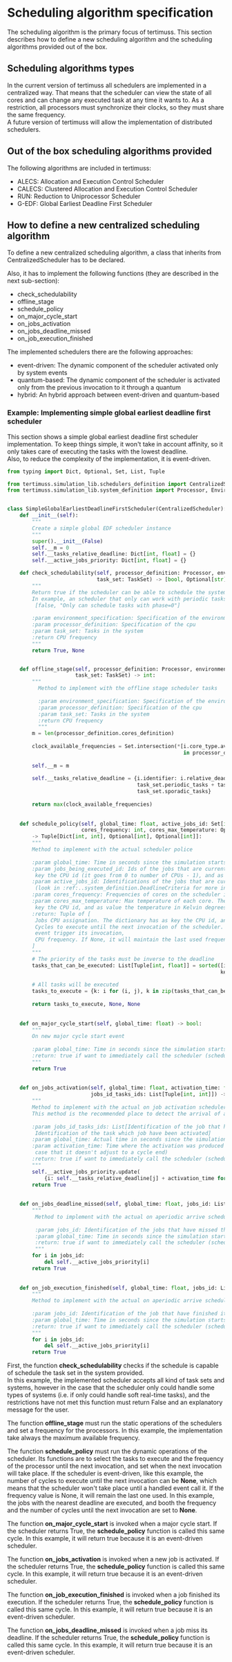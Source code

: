 # Scheduling algorithm specification

The scheduling algorithm is the primary focus of tertimuss. This section describes how to define a new scheduling algorithm and the scheduling algorithms provided out of the box.

## Scheduling algorithms types

In the current version of tertimuss all schedulers are implemented in a centralized way. That means that the scheduler can view the state of all cores and can change any executed task at any time it wants to. As a restriction, all processors must synchronize their clocks, so they must share the same frequency.  
A future version of tertimuss will allow the implementation of distributed schedulers.

## Out of the box scheduling algorithms provided

The following algorithms are included in tertimuss:

- ALECS: Allocation and Execution Control Scheduler
- CALECS: Clustered Allocation and Execution Control Scheduler
- RUN: Reduction to Uniprocessor Scheduler
- G-EDF: Global Earliest Deadline First Scheduler

## How to define a new centralized scheduling algorithm

To define a new centralized scheduling algorithm, a class that inherits from CentralizedScheduler has to be declared.

Also, it has to implement the following functions (they are described in the next sub-section):  
- check_schedulability
- offline_stage
- schedule_policy
- on_major_cycle_start
- on_jobs_activation
- on_jobs_deadline_missed
- on_job_execution_finished


The implemented schedulers there are the following approaches:  
- event-driven: The dynamic component of the scheduler activated only by system events
- quantum-based: The dynamic component of the scheduler is activated only from the previous invocation to it through a quantum
- hybrid: An hybrid approach between event-driven and quantum-based

### Example: Implementing simple global earliest deadline first scheduler

This section shows a simple global earliest deadline first scheduler implementation. To keep things simple, it won't take
in account affinity, so it only takes care of executing the tasks with the lowest deadline.  
Also, to reduce the complexity of the implementation, it is event-driven.

```python
from typing import Dict, Optional, Set, List, Tuple

from tertimuss.simulation_lib.schedulers_definition import CentralizedScheduler
from tertimuss.simulation_lib.system_definition import Processor, Environment, TaskSet


class SimpleGlobalEarliestDeadlineFirstScheduler(CentralizedScheduler):
    def __init__(self):
        """
        Create a simple global EDF scheduler instance
        """
        super().__init__(False)
        self.__m = 0
        self.__tasks_relative_deadline: Dict[int, float] = {}
        self.__active_jobs_priority: Dict[int, float] = {}

    def check_schedulability(self, processor_definition: Processor, environment_specification: Environment,
                             task_set: TaskSet) -> [bool, Optional[str]]:
        """
        Return true if the scheduler can be able to schedule the system. In negative case, it can return a reason.
        In example, an scheduler that only can work with periodic tasks with phase=0, can return
         [false, "Only can schedule tasks with phase=0"]
    
        :param environment_specification: Specification of the environment
        :param processor_definition: Specification of the cpu
        :param task_set: Tasks in the system
        :return CPU frequency
        """
        return True, None


    def offline_stage(self, processor_definition: Processor, environment_specification: Environment,
                      task_set: TaskSet) -> int:
        """
          Method to implement with the offline stage scheduler tasks
    
          :param environment_specification: Specification of the environment
          :param processor_definition: Specification of the cpu
          :param task_set: Tasks in the system
          :return CPU frequency
          """
        m = len(processor_definition.cores_definition)
    
        clock_available_frequencies = Set.intersection(*[i.core_type.available_frequencies for i
                                                         in processor_definition.cores_definition.values()])
    
        self.__m = m
    
        self.__tasks_relative_deadline = {i.identifier: i.relative_deadline for i in
                                          task_set.periodic_tasks + task_set.aperiodic_tasks +
                                          task_set.sporadic_tasks}
    
        return max(clock_available_frequencies)
    
    
    def schedule_policy(self, global_time: float, active_jobs_id: Set[int], jobs_being_executed_id: Dict[int, int],
                        cores_frequency: int, cores_max_temperature: Optional[Dict[int, float]]) \
        -> Tuple[Dict[int, int], Optional[int], Optional[int]]:
        """
        Method to implement with the actual scheduler police
        
        :param global_time: Time in seconds since the simulation starts
        :param jobs_being_executed_id: Ids of the jobs that are currently executed on the system. The dictionary has as
         key the CPU id (it goes from 0 to number of CPUs - 1), and as value the job id.
        :param active_jobs_id: Identifications of the jobs that are currently active
         (look in :ref:..system_definition.DeadlineCriteria for more info) and can be executed.
        :param cores_frequency: Frequencies of cores on the scheduler invocation in Hz.
        :param cores_max_temperature: Max temperature of each core. The dictionary has as
         key the CPU id, and as value the temperature in Kelvin degrees.
        :return: Tuple of [
         Jobs CPU assignation. The dictionary has as key the CPU id, and as value the job id,
         Cycles to execute until the next invocation of the scheduler. If None, it won't be executed until a system
         event trigger its invocation,
         CPU frequency. If None, it will maintain the last used frequency (cores_frequency)
        ]
        """
        # The priority of the tasks must be inverse to the deadline
        tasks_that_can_be_executed: List[Tuple[int, float]] = sorted([i for i in self.__active_jobs_priority.items()],
                                                                     key=lambda j: j[1])
        
        # All tasks will be executed
        tasks_to_execute = {k: i for (i, j), k in zip(tasks_that_can_be_executed, range(self.__m))}
        
        return tasks_to_execute, None, None
    
    
    def on_major_cycle_start(self, global_time: float) -> bool:
        """
        On new major cycle start event
    
        :param global_time: Time in seconds since the simulation starts
        :return: true if want to immediately call the scheduler (schedule_policy method), false otherwise
        """
        return True
    
    
    def on_jobs_activation(self, global_time: float, activation_time: float,
                           jobs_id_tasks_ids: List[Tuple[int, int]]) -> bool:
        """
        Method to implement with the actual on job activation scheduler police.
        This method is the recommended place to detect the arrival of an aperiodic or sporadic task.
    
        :param jobs_id_tasks_ids: List[Identification of the job that have been activated,
         Identification of the task which job have been activated]
        :param global_time: Actual time in seconds since the simulation starts
        :param activation_time: Time where the activation was produced (It can be different from the global_time in the
         case that it doesn't adjust to a cycle end)
        :return: true if want to immediately call the scheduler (schedule_policy method), false otherwise
        """
        self.__active_jobs_priority.update(
            {i: self.__tasks_relative_deadline[j] + activation_time for i, j in jobs_id_tasks_ids})
        return True
    
    
    def on_jobs_deadline_missed(self, global_time: float, jobs_id: List[int]) -> bool:
        """
         Method to implement with the actual on aperiodic arrive scheduler police
    
         :param jobs_id: Identification of the jobs that have missed the deadline
         :param global_time: Time in seconds since the simulation starts
         :return: true if want to immediately call the scheduler (schedule_policy method), false otherwise
         """
        for i in jobs_id:
            del self.__active_jobs_priority[i]
        return True
    
    
    def on_job_execution_finished(self, global_time: float, jobs_id: List[int]) -> bool:
        """
        Method to implement with the actual on aperiodic arrive scheduler police
    
        :param jobs_id: Identification of the job that have finished its execution
        :param global_time: Time in seconds since the simulation starts
        :return: true if want to immediately call the scheduler (schedule_policy method), false otherwise
        """
        for i in jobs_id:
            del self.__active_jobs_priority[i]
        return True
```

First, the function __check_schedulability__ checks if the schedule is capable of schedule the task set in the system provided.  
In this example, the implemented scheduler accepts all kind of task sets and systems, however in the case that the scheduler only could handle some types of systems (i.e. if only could handle soft real-time tasks),
and the restrictions have not met this function must return False and an explanatory message for the user.

The function __offline_stage__ must run the static operations of the schedulers and set a frequency for the processors.
In this example, the implementation take always the maximum available frequency.

The function __schedule_policy__ must run the dynamic operations of the scheduler. Its functions are to select the tasks to execute and the frequency of the processor until the next invocation, and set when the next invocation will take place.
If the scheduler is event-driven, like this example, the number of cycles to execute until the next invocation can be __None__, which means that the scheduler won't take place until a handled event call it. If the frequency value is None, it will remain the last one used.
In this example, the jobs with the nearest deadline are executed, and booth the frequency and the number of cycles until the next invocation are set to __None__. 

The function __on_major_cycle_start__ is invoked when a major cycle start. If the scheduler returns True, the __schedule_policy__ function is called this same cycle.
In this example, it will return true because it is an event-driven scheduler.

The function __on_jobs_activation__ is invoked when a new job is activated. If the scheduler returns True, the __schedule_policy__ function is called this same cycle.
In this example, it will return true because it is an event-driven scheduler.

The function __on_job_execution_finished__ is invoked when a job finished its execution. If the scheduler returns True, the __schedule_policy__ function is called this same cycle.
In this example, it will return true because it is an event-driven scheduler.

The function __on_jobs_deadline_missed__ is invoked when a job miss its deadline. If the scheduler returns True, the __schedule_policy__ function is called this same cycle.
In this example, it will return true because it is an event-driven scheduler.
